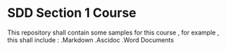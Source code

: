 # SDD Section 1 Course
This repository shall contain some samples for this course , for example , this shall include :
.Markdown
.Ascidoc
.Word Documents
